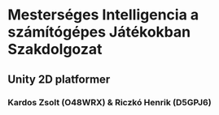 # Mesterséges Intelligencia a számítógépes Játékokban Szakdolgozat
## Unity 2D platformer
### Kardos Zsolt (O48WRX) & Riczkó Henrik (D5GPJ6)
